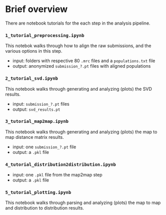 # Brief overview

There are notebook tutorials for the each step in the analysis pipeline.

### `1_tutorial_preprocessing.ipynb`
This notebok walks through how to align the raw submissions, and the various options in this step.
- input: folders with respective 80 `.mrc` files and a `populations.txt` file
- output: anonymized `submission_?.pt` files with aligned populations


### `2_tutorial_svd.ipynb`
This notebook walks through generating and analyzing (plots) the SVD results.
- input: `submission_?.pt` files
- output: `svd_results.pt`


### `3_tutorial_map2map.ipynb`
This notebook walks through generating and analyzing (plots) the map to map distance matrix results.
- input: one `submission_?.pt` file
- output: a `.pkl` file


### `4_tutorial_distribution2distribution.ipynb`
- input: one `.pkl` file from the map2map step
- output: a `.pkl` file

### `5_tutorial_plotting.ipynb`
This notebook walks through parsing and analyzing (plots) the map to map and distribution to distribution results.